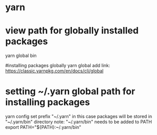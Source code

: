 # yarn

# view path for globally installed packages
yarn global bin

#installing packages globally
yarn global add <package-name>
link: https://classic.yarnpkg.com/en/docs/cli/global

# setting ~/.yarn global path for installing packages
yarn config set prefix "~/.yarn"
in this case packages will be stored in "~/.yarn/bin" directory
note: "~/.yarn/bin" needs to be added to PATH
	export PATH="${PATH}:~/.yarn/bin"


